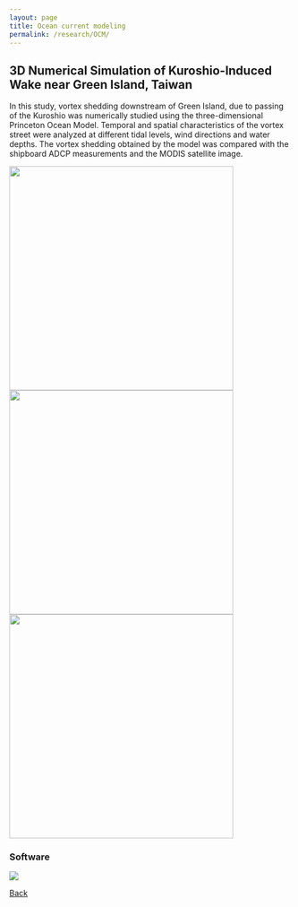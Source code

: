 ```yaml
---
layout: page
title: Ocean current modeling
permalink: /research/OCM/
---
```

## 3D Numerical Simulation of Kuroshio-Induced Wake near Green Island, Taiwan

In this study, vortex shedding downstream of Green Island, due to passing of the Kuroshio was numerically studied using the three-dimensional Princeton Ocean Model. 
Temporal and spatial characteristics of the vortex street were analyzed at different tidal levels, wind directions and water depths. 
The vortex shedding obtained by the model was compared with the shipboard ADCP measurements and the MODIS satellite image. 

<img src="https://static.wixstatic.com/media/d19f46_a3ce9ce670d54b95b86ebc647df9aaa5~mv2.png/v1/fill/w_486,h_393,al_c,q_85,usm_0.66_1.00_0.01/green.webp"  width="400" height="400"> <img src="https://static.wixstatic.com/media/d19f46_82d11e5e8bae47ea872f1c1e946feaf0~mv2.jpg/v1/fill/w_486,h_365,al_c,q_80,usm_0.66_1.00_0.01/sbpom_3D_0046_hours.webp" width="400" height="400">
<img src="https://static.wixstatic.com/media/d19f46_ccb7762582ab49f784d6a433f0d5238f~mv2.png/v1/fill/w_486,h_523,al_c,lg_1,q_85/tide.webp" width="400" height="400">

### Software
<img src="https://static.wixstatic.com/media/d19f46_95eaee75d6694b10ad8e1ee44e3185c6~mv2.png/v1/fill/w_251,h_215,al_c,lg_1,q_85/d19f46_95eaee75d6694b10ad8e1ee44e3185c6~mv2.webp">

[Back](https://finitetsai.github.io/research)
